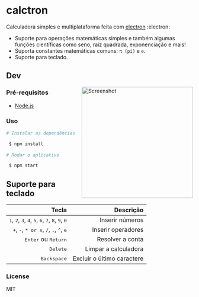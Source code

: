 # calctron

Calculadora simples e multiplataforma feita com [electron](https://www.electronjs.org/) :electron:

* Suporte para operações matemáticas simples e também algumas funções científicas como seno, raiz quadrada, exponenciação e mais!
* Suporta constantes matemáticas comuns: `π (pi)` e `e`.
* Suporte para teclado.

## Dev

<img src="https://user-images.githubusercontent.com/60127788/181936105-0d64ab4f-642a-4911-b37e-1857027f80f1.png" alt="Screenshot" align="right" width="300"></a>

### Pré-requisitos
* [Node.js](https://nodejs.org/en/)

### Uso
``` bash
# Instalar as dependências

 $ npm install
 
# Rodar o aplicativo

 $ npm start
```

## Suporte para teclado

| Tecla | Descrição |
| ------:| -----------:|
| <kbd>1</kbd>, <kbd>2</kbd>, <kbd>3</kbd>, <kbd>4</kbd>, <kbd>5</kbd>, <kbd>6</kbd>, <kbd>7</kbd>, <kbd>8</kbd>, <kbd>9</kbd>, <kbd>0</kbd> | Inserir números |
| <kbd>+</kbd>, <kbd>-</kbd>, <kbd>* or x</kbd>, <kbd>/</kbd>, <kbd>.</kbd>, <kbd>^</kbd>, <kbd>e</kbd>  | Inserir operadores |
| <kbd>Enter</kbd> ou <kbd>Return</kbd> | Resolver a conta |
| <kbd>Delete</kbd> | Limpar a calculadora |
| <kbd>Backspace</kbd> | Excluir o último caractere | 

### License

MIT
